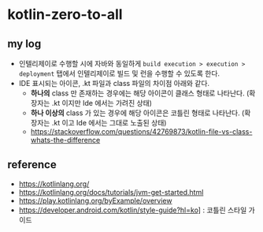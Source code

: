 # kotlin-zero-to-all

## my log
* 인텔리제이로 수행할 시에 자바와 동일하게 `build execution > execution > deployment` 탭에서 인텔리제이로 빌드 및 런을 수행할 수 있도록 한다.
* IDE 표시되는 아이콘, .kt 파일과 class 파일의 차이점 아래와 같다.
    * __하나의__ class 만 존재하는 경우에는 해당 아이콘이 클래스 형태로 나타난다. (확장자는 .kt 이지만 Ide 에서는 가려진 상태)
    * __하나 이상의__ class 가 있는 경우에 해당 아이콘은 코틀린 형태로 나타난다. (확장자는 .kt 이고 Ide 에서는 그대로 노출된 상태)
    * https://stackoverflow.com/questions/42769873/kotlin-file-vs-class-whats-the-difference

    

## reference
* https://kotlinlang.org/
* https://kotlinlang.org/docs/tutorials/jvm-get-started.html
* https://play.kotlinlang.org/byExample/overview
* https://developer.android.com/kotlin/style-guide?hl=ko] : 코틀린 스타일 가이드
